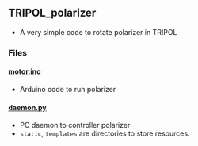 ## TRIPOL_polarizer

* A very simple code to rotate polarizer in TRIPOL

### Files

#### [motor.ino](motor.ino)

* Arduino code to run polarizer

#### [daemon.py](daemon.py)

* PC daemon to controller polarizer
* ```static```, ```templates``` are directories to store resources.